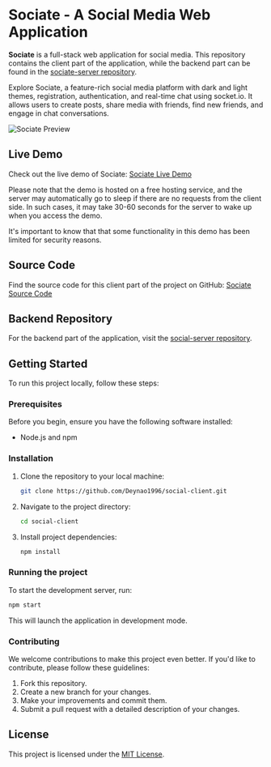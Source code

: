 # Sociate - A Social Media Web Application

**Sociate** is a full-stack web application for social media. This repository contains the client part of the application, while the backend part can be found in the [sociate-server repository](https://github.com/Deynao1996/social-server).

Explore Sociate, a feature-rich social media platform with dark and light themes, registration, authentication, and real-time chat using socket.io. It allows users to create posts, share media with friends, find new friends, and engage in chat conversations.

![Sociate Preview](https://res.cloudinary.com/dkl9cqqui/image/upload/v1701064689/markup-min_ikgf2d.jpg)

## Live Demo

Check out the live demo of Sociate: [Sociate Live Demo](https://dbvision-social.netlify.app)

Please note that the demo is hosted on a free hosting service, and the server may automatically go to sleep if there are no requests from the client side. In such cases, it may take 30-60 seconds for the server to wake up when you access the demo.

It's important to know that that some functionality in this demo has been limited for security reasons.

## Source Code

Find the source code for this client part of the project on GitHub: [Sociate Source Code](https://github.com/Deynao1996/social-client)

## Backend Repository

For the backend part of the application, visit the [social-server repository](https://github.com/Deynao1996/social-server).

## Getting Started

To run this project locally, follow these steps:

### Prerequisites

Before you begin, ensure you have the following software installed:

- Node.js and npm

### Installation

1. Clone the repository to your local machine:

   ```bash
   git clone https://github.com/Deynao1996/social-client.git
2. Navigate to the project directory:
   ```bash
   cd social-client
3. Install project dependencies:
   ```bash
   npm install

### Running the project
To start the development server, run:
```bash
npm start
```
This will launch the application in development mode.

### Contributing
We welcome contributions to make this project even better. If you'd like to contribute, please follow these guidelines:
1. Fork this repository.
2. Create a new branch for your changes.
3. Make your improvements and commit them.
4. Submit a pull request with a detailed description of your changes.

## License

This project is licensed under the [MIT License](https://github.com/Deynao1996/social-client/blob/master/LICENSE.txt).

